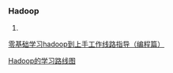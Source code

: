 ### Hadoop

1. 
[零基础学习hadoop到上手工作线路指导（编程篇）](https://www.cnblogs.com/yanduanduan/p/6904172.html)

[Hadoop的学习路线图](https://www.jianshu.com/p/a84ce7d9dd68)